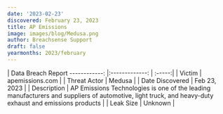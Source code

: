 ```yaml
---
date: '2023-02-23'
discovered: February 23, 2023
title: AP Emissions
image: images/blog/Medusa.png
author: Breachsense Support
draft: false
yearmonths: 2023/february
---
```



| Data Breach Report
------------:     |:-------------:    | :-----:|
| Victim      | apemissions.com      | 
| Threat Actor      | Medusa      | 
| Date Discovered      | Feb 23, 2023      | 
| Description      | AP Emissions Technologies is one of the leading manufacturers and suppliers of automotive, light truck, and heavy-duty exhaust and emissions products      | 
| Leak Size      | Unknown      | 


